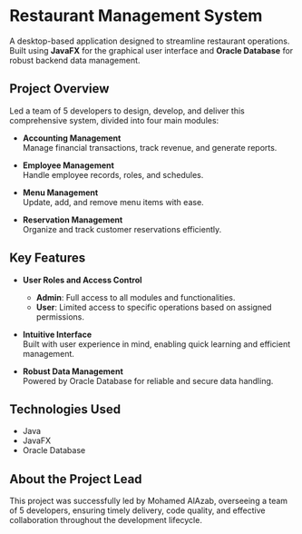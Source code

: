 # Restaurant Management System

A desktop-based application designed to streamline restaurant operations. Built using **JavaFX** for the graphical user interface and **Oracle Database** for robust backend data management.

## Project Overview

Led a team of 5 developers to design, develop, and deliver this comprehensive system, divided into four main modules:

- **Accounting Management**  
  Manage financial transactions, track revenue, and generate reports.

- **Employee Management**  
  Handle employee records, roles, and schedules.

- **Menu Management**  
  Update, add, and remove menu items with ease.

- **Reservation Management**  
  Organize and track customer reservations efficiently.

## Key Features

- **User Roles and Access Control**
  - **Admin**: Full access to all modules and functionalities.
  - **User**: Limited access to specific operations based on assigned permissions.
  
- **Intuitive Interface**  
  Built with user experience in mind, enabling quick learning and efficient management.

- **Robust Data Management**  
  Powered by Oracle Database for reliable and secure data handling.

## Technologies Used

- Java
- JavaFX
- Oracle Database

## About the Project Lead

This project was successfully led by Mohamed AlAzab, overseeing a team of 5 developers, ensuring timely delivery, code quality, and effective collaboration throughout the development lifecycle.
